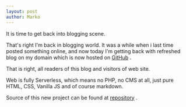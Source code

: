 ```yaml
---
layout: post
author: Marko
---
```

It is time to get back into blogging scene.

That's right I'm back in blogging world. It was a while when i last time posted something online, and now today I'm getting back with refreshed blog on my domain which is now hosted on [GitHub](https://github.com) .

That is right, all readers of this blog and visitors of web site.

Web is fully Serverless, which means no PHP, no CMS at all, just pure HTML, CSS, Vanilla JS and of course markdown.

Source of this new project can be found at [repository](https://github.com/idzan/idzan.github.io) .